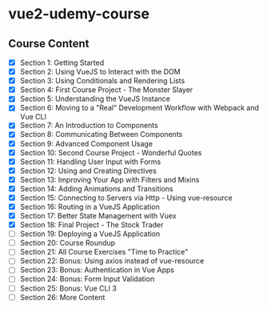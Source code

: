 # vue2-udemy-course

## Course Content

- [x] Section 1: Getting Started
- [x] Section 2: Using VueJS to Interact with the DOM
- [x] Section 3: Using Conditionals and Rendering Lists
- [x] Section 4: First Course Project - The Monster Slayer
- [x] Section 5: Understanding the VueJS Instance
- [x] Section 6: Moving to a "Real" Development Workflow with Webpack and Vue CLI
- [x] Section 7: An Introduction to Components
- [x] Section 8: Communicating Between Components
- [x] Section 9: Advanced Component Usage
- [x] Section 10: Second Course Project - Wonderful Quotes
- [x] Section 11: Handling User Input with Forms
- [x] Section 12: Using and Creating Directives
- [x] Section 13: Improving Your App with Filters and Mixins
- [x] Section 14: Adding Animations and Transitions
- [x] Section 15: Connecting to Servers via Http - Using vue-resource
- [x] Section 16: Routing in a VueJS Application
- [x] Section 17: Better State Management with Vuex
- [x] Section 18: Final Project - The Stock Trader
- [ ] Section 19: Deploying a VueJS Application
- [ ] Section 20: Course Roundup
- [ ] Section 21: All Course Exercises "Time to Practice"
- [ ] Section 22: Bonus: Using axios instead of vue-resource  
- [ ] Section 23: Bonus: Authentication in Vue Apps
- [ ] Section 24: Bonus: Form Input Validation
- [ ] Section 25: Bonus: Vue CLI 3
- [ ] Section 26: More Content